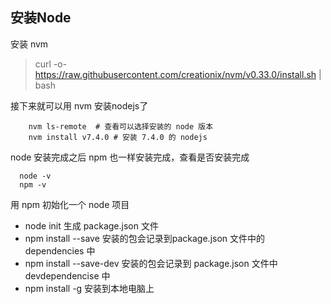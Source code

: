 ## 安装Node

安装 nvm

 > curl -o- https://raw.githubusercontent.com/creationix/nvm/v0.33.0/install.sh | bash

接下来就可以用 nvm 安装nodejs了
```
    nvm ls-remote  # 查看可以选择安装的 node 版本
    nvm install v7.4.0 # 安装 7.4.0 的 nodejs
```
node 安装完成之后 npm 也一样安装完成，查看是否安装完成

```
  node -v
  npm -v
```
用 npm 初始化一个 node 项目
- node init  生成 package.json 文件
- npm install <package name> --save  安装的包会记录到package.json 文件中的 dependencies 中
- npm install <package name> --save-dev 安装的包会记录到 package.json 文件中 devdependencise 中
- npm install <package name> -g 安装到本地电脑上
